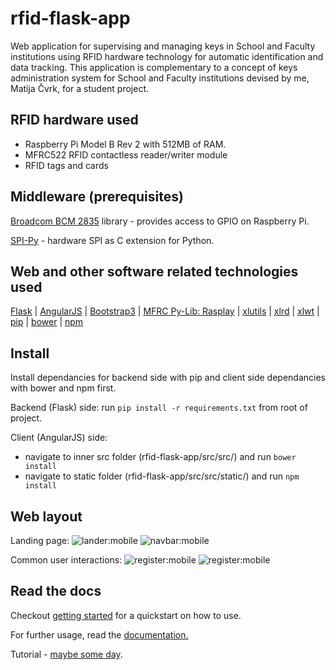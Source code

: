 # rfid-flask-app

Web application for supervising and managing keys in School and Faculty institutions using RFID hardware technology for automatic identification and data tracking.
This application is complementary to a concept of keys administration system for School and Faculty institutions devised by me, Matija Čvrk, for a student project.

## RFID hardware used

- Raspberry Pi Model B Rev 2 with 512MB of RAM.
- MFRC522 RFID contactless reader/writer module
- RFID tags and cards

## Middleware (prerequisites)

[Broadcom BCM 2835](http://www.airspayce.com/mikem/bcm2835/index.html) library - provides access to GPIO on Raspberry Pi.

[SPI-Py](https://github.com/lthiery/SPI-Py) - hardware SPI as C extension for Python.

## Web and other software related technologies used

[Flask](http://flask.pocoo.org/) |
[AngularJS](https://angularjs.org/) |
[Bootstrap3](http://getbootstrap.com/) |
[MFRC Py-Lib: Rasplay](https://github.com/rasplay/mfrc522-python) |
[xlutils](https://pypi.python.org/pypi/xlutils) |
[xlrd](https://pypi.python.org/pypi/xlrd) |
[xlwt](https://pypi.python.org/pypi/xlwt) |
[pip](https://pypi.python.org/pypi/pip) |
[bower](https://bower.io/) |
[npm](https://www.npmjs.com/)

## Install

Install dependancies for backend side with pip and client side dependancies with bower and npm first.

Backend (Flask) side: run `pip install -r requirements.txt` from root of project.

Client (AngularJS) side:
- navigate to inner src folder (rfid-flask-app/src/src/) and run `bower install`
- navigate to static folder (rfid-flask-app/src/src/static/) and run `npm install`

## Web layout
Landing page:
![lander:mobile](https://github.com/traVaulta/rfid-flask-app/blob/master/docs/responsive.mobile-home-hero.png) ![navbar:mobile](https://github.com/traVaulta/rfid-flask-app/blob/master/docs/responsive.mobile-home-nav.png) 

Common user interactions:
![register:mobile](https://github.com/traVaulta/rfid-flask-app/blob/master/docs/responsive.mobile-user-register.png) ![register:mobile](https://github.com/traVaulta/rfid-flask-app/blob/master/docs/responsive.mobile-user-login.png)

## Read the docs
Checkout [getting started]() for a quickstart on how to use.

For further usage, read the [documentation.](https://github.com/traVaulta/rfid-flask-app/blob/master/docs/)

Tutorial - [maybe some day]().
